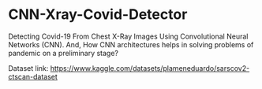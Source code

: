 # CNN-Xray-Covid-Detector
Detecting Covid-19 From Chest X-Ray Images Using Convolutional Neural Networks (CNN). And, How CNN architectures helps in solving problems of pandemic on a preliminary stage?

Dataset link: https://www.kaggle.com/datasets/plameneduardo/sarscov2-ctscan-dataset
